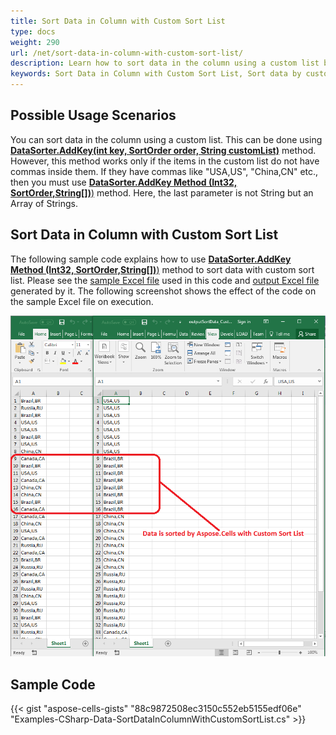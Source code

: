 ```yaml
---
title: Sort Data in Column with Custom Sort List
type: docs
weight: 290
url: /net/sort-data-in-column-with-custom-sort-list/
description: Learn how to sort data in the column using a custom list by using the Aspose.Cells for .NET API.
keywords: Sort Data in Column with Custom Sort List, Sort data by custom list.
---
```


## **Possible Usage Scenarios**

You can sort data in the column using a custom list. This can be done using [**DataSorter.AddKey(int key, SortOrder order, String customList)**](https://reference.aspose.com/cells/net/aspose.cells.datasorter/addkey/methods/2) method. However, this method works only if the items in the custom list do not have commas inside them. If they have commas like "USA,US", "China,CN" etc., then you must use [**DataSorter.AddKey Method (Int32, SortOrder,String[])**)](https://reference.aspose.com/cells/net/aspose.cells.datasorter/addkey/methods/3) method. Here, the last parameter is not String but an Array of Strings.

## **Sort Data in Column with Custom Sort List**

The following sample code explains how to use [**DataSorter.AddKey Method (Int32, SortOrder,String[])**)](https://reference.aspose.com/cells/net/aspose.cells.datasorter/addkey/methods/3) method to sort data with custom sort list. Please see the [sample Excel file](50528327.xlsx) used in this code and [output Excel file](50528328.xlsx) generated by it. The following screenshot shows the effect of the code on the sample Excel file on execution.

![todo:image_alt_text](sort-data-in-column-with-custom-sort-list_1.png)

## **Sample Code**

{{< gist "aspose-cells-gists" "88c9872508ec3150c552eb5155edf06e" "Examples-CSharp-Data-SortDataInColumnWithCustomSortList.cs" >}}
